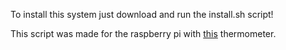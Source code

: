 To install this system just download and run the install.sh script!

This script was made for the raspberry pi with [this](https://www.adafruit.com/product/381) thermometer.